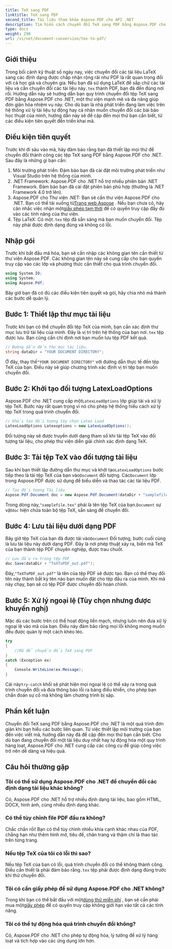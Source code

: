 ```yaml
---
title: TeX sang PDF
linktitle: TeX sang PDF
second_title: Tài liệu tham khảo Aspose.PDF cho API .NET
description: Tìm hiểu cách chuyển đổi TeX sang PDF bằng Aspose.PDF cho .NET với hướng dẫn chi tiết từng bước này. Hoàn hảo cho các nhà phát triển và chuyên gia tài liệu.
type: docs
weight: 290
url: /vi/net/document-conversion/tex-to-pdf/
---
```

## Giới thiệu

Trong bối cảnh kỹ thuật số ngày nay, việc chuyển đổi các tài liệu LaTeX sang các định dạng được chấp nhận rộng rãi như PDF là rất quan trọng đối với cả học giả và chuyên gia. Nếu bạn đã sử dụng LaTeX để sắp chữ các tài liệu và cần chuyển đổi các tài liệu này`.tex` thành PDF, bạn đã đến đúng nơi rồi. Hướng dẫn này sẽ hướng dẫn bạn quy trình chuyển đổi tệp TeX sang PDF bằng Aspose.PDF cho .NET, một thư viện mạnh mẽ và đa năng giúp đơn giản hóa nhiệm vụ này. Cho dù bạn là nhà phát triển đang làm việc trên hệ thống xử lý tài liệu tự động hay cá nhân muốn chuyển đổi các bài báo học thuật của mình, hướng dẫn này sẽ đề cập đến mọi thứ bạn cần biết, từ các điều kiện tiên quyết đến triển khai mã.

## Điều kiện tiên quyết

Trước khi đi sâu vào mã, hãy đảm bảo rằng bạn đã thiết lập mọi thứ để chuyển đổi thành công các tệp TeX sang PDF bằng Aspose.PDF cho .NET. Sau đây là những gì bạn cần:

1. Môi trường phát triển: Đảm bảo bạn đã cài đặt môi trường phát triển như Visual Studio trên hệ thống của mình.
2. .NET Framework: Aspose.PDF cho .NET hỗ trợ nhiều phiên bản .NET Framework. Đảm bảo bạn đã cài đặt phiên bản phù hợp (thường là .NET Framework 4.0 trở lên).
3.  Aspose.PDF cho Thư viện .NET: Bạn sẽ cần thư viện Aspose.PDF cho .NET. Bạn có thể tải xuống từ[Trang web Aspose](https://releases.aspose.com/pdf/net/) . Nếu bạn chưa có, hãy cân nhắc việc nhận một[giấy phép tạm thời](https://purchase.aspose.com/temporary-license/) để có quyền truy cập đầy đủ vào các tính năng của thư viện.
4.  Tệp LaTeX: Có một`.tex` tệp đã sẵn sàng mà bạn muốn chuyển đổi. Tệp này phải được định dạng đúng và không có lỗi.

## Nhập gói

Trước khi bắt đầu mã hóa, bạn sẽ cần nhập các không gian tên cần thiết từ thư viện Aspose.PDF. Các không gian tên này sẽ cung cấp cho bạn quyền truy cập vào các lớp và phương thức cần thiết cho quá trình chuyển đổi.

```csharp
using System.IO;
using System;
using Aspose.Pdf;
```

Bây giờ bạn đã có đủ các điều kiện tiên quyết và gói, hãy chia nhỏ mã thành các bước dễ quản lý.

## Bước 1: Thiết lập thư mục tài liệu

Trước khi bạn có thể chuyển đổi tệp TeX của mình, bạn cần xác định thư mục lưu trữ tài liệu của mình. Đây là vị trí trên hệ thống của bạn nơi`.tex` tệp được lưu. Bạn cũng cần chỉ định nơi bạn muốn lưu tệp PDF kết quả.

```csharp
// Đường dẫn đến thư mục tài liệu.
string dataDir = "YOUR DOCUMENT DIRECTORY";
```

 Ở đây, thay thế`"YOUR DOCUMENT DIRECTORY"` với đường dẫn thực tế đến tệp TeX của bạn. Điều này sẽ giúp chương trình xác định vị trí tệp bạn muốn chuyển đổi.

## Bước 2: Khởi tạo đối tượng LatexLoadOptions

 Aspose.PDF cho .NET cung cấp một`LatexLoadOptions` lớp giúp tải và xử lý tệp TeX. Bước này rất quan trọng vì nó cho phép hệ thống hiểu cách xử lý tệp TeX trong quá trình chuyển đổi.

```csharp
// Khởi tạo đối tượng tùy chọn Latex Load
LatexLoadOptions Latexoptions = new LatexLoadOptions();
```

Đối tượng này sẽ được truyền dưới dạng tham số khi tải tệp TeX vào đối tượng tài liệu, cho phép thư viện diễn giải chính xác định dạng TeX.

## Bước 3: Tải tệp TeX vào đối tượng tài liệu

 Sau khi bạn thiết lập đường dẫn thư mục và khởi tạo`LatexLoadOptions` bước tiếp theo là tải tệp TeX của bạn vào`Document` đối tượng. Các`Document` lớp trong Aspose.PDF được sử dụng để biểu diễn và thao tác các tài liệu PDF. 

```csharp
// Tạo đối tượng Tài liệu
Aspose.Pdf.Document doc = new Aspose.Pdf.Document(dataDir + "samplefile.tex", Latexoptions);
```

 Trong dòng này,`"samplefile.tex"` phải là tên tệp TeX của bạn.`Document` sự vật`doc` hiện chứa toàn bộ tệp TeX, sẵn sàng để chuyển đổi.

## Bước 4: Lưu tài liệu dưới dạng PDF

 Bây giờ tệp TeX của bạn đã được tải vào`Document` Đối tượng, bước cuối cùng là lưu tài liệu này dưới dạng PDF. Đây là nơi phép thuật xảy ra, biến mã TeX của bạn thành tệp PDF chuyên nghiệp, được trau chuốt.

```csharp
// Lưu đầu ra trong tệp PDF
doc.Save(dataDir + "TeXToPDF_out.pdf");
```

 Đây,`"TeXToPDF_out.pdf"` là tên của tệp PDF sẽ được tạo. Bạn có thể thay đổi tên này thành bất kỳ tên nào bạn muốn đặt cho tệp đầu ra của mình. Khi mã này chạy, bạn sẽ có tệp PDF được chuyển đổi hoàn chỉnh.

## Bước 5: Xử lý ngoại lệ (Tùy chọn nhưng được khuyến nghị)

Mặc dù các bước trên có thể hoạt động liền mạch, nhưng luôn nên đưa xử lý ngoại lệ vào mã của bạn. Điều này đảm bảo rằng mọi lỗi không mong muốn đều được quản lý một cách khéo léo.

```csharp
try
{
    //Mã để chuyển đổi TeX sang PDF
}
catch (Exception ex)
{
    Console.WriteLine(ex.Message);
}
```

 Cái này`try-catch` khối sẽ phát hiện mọi ngoại lệ có thể xảy ra trong quá trình chuyển đổi và đưa thông báo lỗi ra bảng điều khiển, cho phép bạn chẩn đoán sự cố mà không làm chương trình bị sập.

## Phần kết luận

Chuyển đổi TeX sang PDF bằng Aspose.PDF cho .NET là một quá trình đơn giản khi bạn hiểu các bước liên quan. Từ việc thiết lập môi trường của bạn đến việc viết mã, hướng dẫn này đã đề cập đến mọi thứ bạn cần biết. Cho dù bạn đang chuyển đổi một tài liệu duy nhất hay tự động hóa một quy trình hàng loạt, Aspose.PDF cho .NET cung cấp các công cụ để giúp công việc trở nên dễ dàng và hiệu quả.

## Câu hỏi thường gặp

### Tôi có thể sử dụng Aspose.PDF cho .NET để chuyển đổi các định dạng tài liệu khác không?
Có, Aspose.PDF cho .NET hỗ trợ nhiều định dạng tài liệu, bao gồm HTML, DOCX, hình ảnh, cùng nhiều định dạng khác.

### Có thể tùy chỉnh file PDF đầu ra không?
Chắc chắn rồi! Bạn có thể tùy chỉnh nhiều khía cạnh khác nhau của PDF, chẳng hạn như thêm hình mờ, tiêu đề, chân trang và thậm chí là thao tác trên từng trang.

### Nếu tệp TeX của tôi có lỗi thì sao?
 Nếu tệp TeX của bạn có lỗi, quá trình chuyển đổi có thể không thành công. Điều cần thiết là phải đảm bảo rằng`.tex` tệp phải được định dạng đúng trước khi thử chuyển đổi.

### Tôi có cần giấy phép để sử dụng Aspose.PDF cho .NET không?
 Trong khi bạn có thể bắt đầu với một[dùng thử miễn phí](https://releases.aspose.com/) , bạn sẽ cần phải mua một[giấy phép](https://purchase.aspose.com/buy) để có quyền truy cập không giới hạn vào tất cả các tính năng.

### Tôi có thể tự động hóa quá trình chuyển đổi không?
Có, Aspose.PDF cho .NET cho phép tự động hóa, lý tưởng để xử lý hàng loạt và tích hợp vào các ứng dụng lớn hơn.